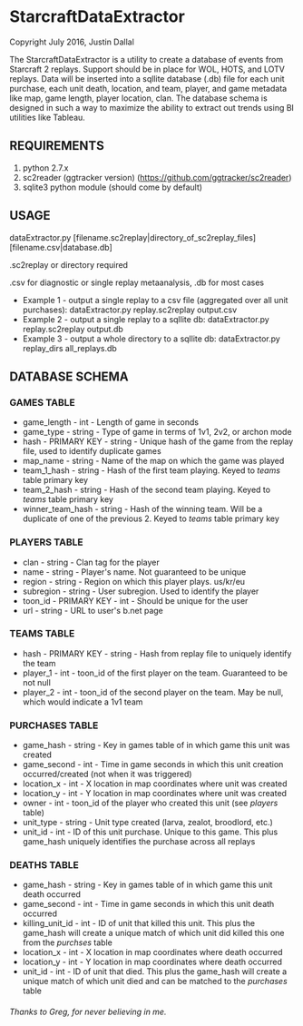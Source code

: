 # StarcraftDataExtractor #
Copyright July 2016, Justin Dallal

The StarcraftDataExtractor is a utility to create a database of events from Starcraft 2 replays.  Support should be in place for WOL, HOTS, and LOTV replays.  Data will be inserted into a sqllite database (.db) file for each unit purchase, each unit death, location, and team, player, and game metadata like map, game length, player location, clan.  The database schema is designed in such a way to maximize the ability to extract out trends using BI utilities like Tableau.

## REQUIREMENTS
1.  python 2.7.x
2.  sc2reader (ggtracker version) (https://github.com/ggtracker/sc2reader)
3.  sqlite3 python module (should come by default)

## USAGE
dataExtractor.py [filename.sc2replay|directory_of_sc2replay_files] [filename.csv|database.db]

  .sc2replay or directory required

  .csv for diagnostic or single replay metaanalysis, .db for most cases

  * Example 1 - output a single replay to a csv file (aggregated over all unit purchases): dataExtractor.py replay.sc2replay output.csv
  * Example 2 - output a single replay to a sqllite db: dataExtractor.py replay.sc2replay output.db
  * Example 3 - output a whole directory to a sqllite db: dataExtractor.py replay_dirs all_replays.db

## DATABASE SCHEMA
### GAMES TABLE
* game_length - int - Length of game in seconds
* game_type - string - Type of game in terms of 1v1, 2v2, or archon mode
* hash - PRIMARY KEY - string - Unique hash of the game from the replay file, used to identify duplicate games
* map_name - string - Name of the map on which the game was played
* team_1_hash - string - Hash of the first team playing.  Keyed to *teams* table primary key
* team_2_hash - string - Hash of the second team playing.  Keyed to *teams* table primary key
* winner_team_hash - string - Hash of the winning team.  Will be a duplicate of one of the previous 2.  Keyed to *teams* table primary key

### PLAYERS TABLE
* clan - string - Clan tag for the player
* name - string - Player's name.  Not guaranteed to be unique
* region - string - Region on which this player plays.  us/kr/eu
* subregion - string - User subregion.  Used to identify the player
* toon_id - PRIMARY KEY - int - Should be unique for the user
* url - string - URL to user's b.net page

### TEAMS TABLE
* hash - PRIMARY KEY - string - Hash from replay file to uniquely identify the team
* player_1 - int - toon_id of the first player on the team.  Guaranteed to be not null
* player_2 - int - toon_id of the second player on the team.  May be null, which would indicate a 1v1 team

### PURCHASES TABLE
* game_hash - string - Key in games table of in which game this unit was created
* game_second - int - Time in game seconds in which this unit creation occurred/created (not when it was triggered)
* location_x - int - X location in map coordinates where unit was created
* location_y - int - Y location in map coordinates where unit was created
* owner - int - toon_id of the player who created this unit (see *players* table)
* unit_type - string - Unit type created (larva, zealot, broodlord, etc.)
* unit_id - int - ID of this unit purchase.  Unique to this game.  This plus game_hash uniquely identifies the purchase across all replays

### DEATHS TABLE
* game_hash - string - Key in games table of in which game this unit death occurred
* game_second - int - Time in game seconds in which this unit death occurred
* killing_unit_id - int - ID of unit that killed this unit.  This plus the game_hash will create a unique match of which unit did killed this one from the *purchses* table
* location_x - int - X location in map coordinates where death occurred
* location_y - int - Y location in map coordinates where death occurred
* unit_id - int - ID of unit that died.  This plus the game_hash will create a unique match of which unit died and can be matched to the *purchases* table

###### Thanks to Greg, for never believing in me.
